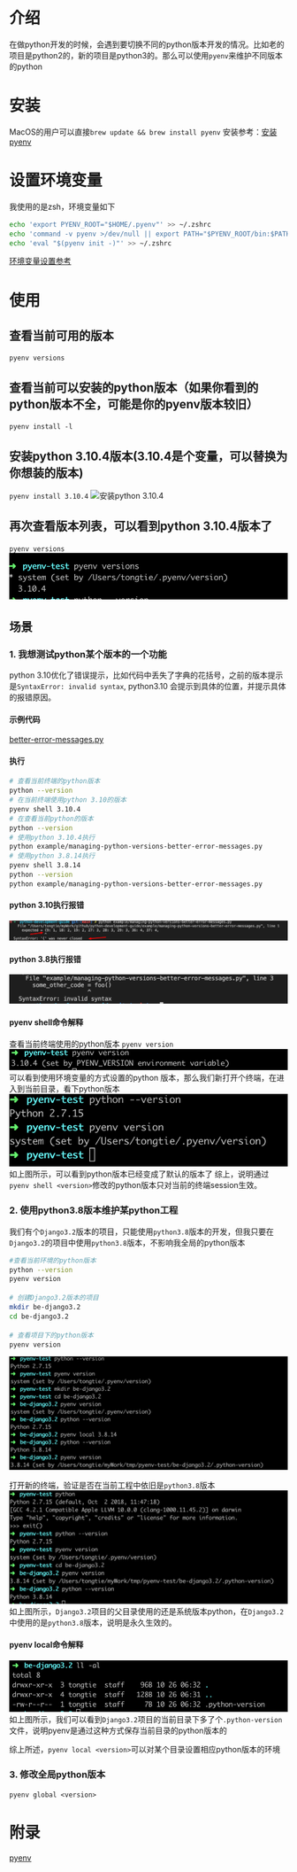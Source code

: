 # 介绍
在做python开发的时候，会遇到要切换不同的python版本开发的情况。比如老的项目是python2的，新的项目是python3的。那么可以使用`pyenv`来维护不同版本的python

# 安装
MacOS的用户可以直接`brew update && brew install pyenv`
安装参考：[安装pyenv](https://github.com/pyenv/pyenv#installation)

# 设置环境变量
我使用的是zsh，环境变量如下
```bash
echo 'export PYENV_ROOT="$HOME/.pyenv"' >> ~/.zshrc
echo 'command -v pyenv >/dev/null || export PATH="$PYENV_ROOT/bin:$PATH"' >> ~/.zshrc
echo 'eval "$(pyenv init -)"' >> ~/.zshrc
```
[环境变量设置参考](https://github.com/pyenv/pyenv#set-up-your-shell-environment-for-pyenv)

# 使用

## 查看当前可用的版本
`pyenv versions`

## 查看当前可以安装的python版本（如果你看到的python版本不全，可能是你的pyenv版本较旧）
`pyenv install -l`

## 安装python 3.10.4版本(3.10.4是个变量，可以替换为你想装的版本)
`pyenv install 3.10.4`
![安装python 3.10.4](images/managing-python-versions-3104.png)

## 再次查看版本列表，可以看到python 3.10.4版本了
`pyenv versions`
![python列表](images/managing-python-versions-list.png)

## 场景

### 1. 我想测试python某个版本的一个功能
python 3.10优化了错误提示，比如代码中丢失了字典的花括号，之前的版本提示是`SyntaxError: invalid syntax`, python3.10 会提示到具体的位置，并提示具体的报错原因。

#### 示例代码
[better-error-messages.py](example/managing-python-versions-better-error-messages.py)

#### 执行
```bash
# 查看当前终端的python版本
python --version
# 在当前终端使用python 3.10的版本
pyenv shell 3.10.4
# 在查看当前python的版本
python --version
# 使用python 3.10.4执行
python example/managing-python-versions-better-error-messages.py
# 使用python 3.8.14执行
pyenv shell 3.8.14
python --version
python example/managing-python-versions-better-error-messages.py
```
#### python 3.10执行报错
![3.10-better-error-messages.png](images/managing-python-versions-3.10-better-error-messages.png)
#### python 3.8执行报错
![3.8-better-error-messages.png](images/managing-python-versions-3.8-better-error-messages.png)

#### pyenv shell命令解释

查看当前终端使用的python版本
`pyenv version`
![pyenv-version.png](images/managing-python-versions-pyenv-version.png)
可以看到使用环境变量的方式设置的python 版本，那么我们新打开个终端，在进入到当前目录，看下python版本
![pyenv-shell-new-terminal.png](images/managing-python-versions-pyenv-shell-new-terminal.png)
如上图所示，可以看到python版本已经变成了默认的版本了
综上，说明通过`pyenv shell <version>`修改的python版本只对当前的终端session生效。

### 2. 使用python3.8版本维护某python工程
我们有个`Django3.2`版本的项目，只能使用`python3.8`版本的开发，但我只要在`Django3.2`的项目中使用`python3.8`版本，不影响我全局的python版本
```bash
#查看当前环境的python版本
python --version
pyenv version

# 创建Django3.2版本的项目
mkdir be-django3.2
cd be-django3.2

# 查看项目下的python版本
pyenv version
```
![images/managing-python-versions-create-django3.2.png](images/managing-python-versions-create-django3.2.png)

打开新的终端，验证是否在当前工程中依旧是`python3.8`版本
![images/managing-python-versions-django3.2-new-terminal.png](images/managing-python-versions-django3.2-new-terminal.png)
如上图所示，`Django3.2`项目的父目录使用的还是系统版本python，在`Django3.2`中使用的是`python3.8`版本，说明是永久生效的。

#### pyenv local命令解释
![images/managing-python-versions-pyenv-local.png](images/managing-python-versions-pyenv-local.png)
如上图所示，我们可以看到`Django3.2`项目的当前目录下多了个`.python-version`文件，说明pyenv是通过这种方式保存当前目录的python版本的

综上所述，`pyenv local <version>`可以对某个目录设置相应python版本的环境

### 3. 修改全局python版本
`pyenv global <version>`

# 附录
[pyenv](https://github.com/pyenv/pyenv)